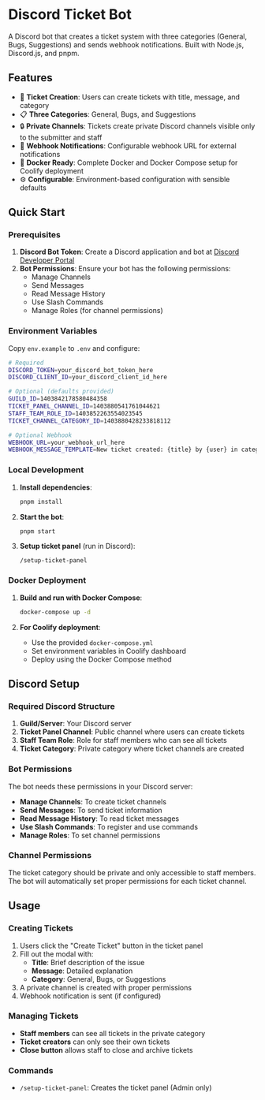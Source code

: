 # Discord Ticket Bot

A Discord bot that creates a ticket system with three categories (General, Bugs, Suggestions) and sends webhook notifications. Built with Node.js, Discord.js, and pnpm.

## Features

- 🎫 **Ticket Creation**: Users can create tickets with title, message, and category
- 📋 **Three Categories**: General, Bugs, and Suggestions
- 🔒 **Private Channels**: Tickets create private Discord channels visible only to the submitter and staff
- 🔔 **Webhook Notifications**: Configurable webhook URL for external notifications
- 🐳 **Docker Ready**: Complete Docker and Docker Compose setup for Coolify deployment
- ⚙️ **Configurable**: Environment-based configuration with sensible defaults

## Quick Start

### Prerequisites

1. **Discord Bot Token**: Create a Discord application and bot at [Discord Developer Portal](https://discord.com/developers/applications)
2. **Bot Permissions**: Ensure your bot has the following permissions:
   - Manage Channels
   - Send Messages
   - Read Message History
   - Use Slash Commands
   - Manage Roles (for channel permissions)

### Environment Variables

Copy `env.example` to `.env` and configure:

```bash
# Required
DISCORD_TOKEN=your_discord_bot_token_here
DISCORD_CLIENT_ID=your_discord_client_id_here

# Optional (defaults provided)
GUILD_ID=1403842178580484358
TICKET_PANEL_CHANNEL_ID=1403880541761044621
STAFF_TEAM_ROLE_ID=1403852263554023545
TICKET_CHANNEL_CATEGORY_ID=1403880428233818112

# Optional Webhook
WEBHOOK_URL=your_webhook_url_here
WEBHOOK_MESSAGE_TEMPLATE=New ticket created: {title} by {user} in category {category}
```

### Local Development

1. **Install dependencies**:
   ```bash
   pnpm install
   ```

2. **Start the bot**:
   ```bash
   pnpm start
   ```

3. **Setup ticket panel** (run in Discord):
   ```
   /setup-ticket-panel
   ```

### Docker Deployment

1. **Build and run with Docker Compose**:
   ```bash
   docker-compose up -d
   ```

2. **For Coolify deployment**:
   - Use the provided `docker-compose.yml`
   - Set environment variables in Coolify dashboard
   - Deploy using the Docker Compose method

## Discord Setup

### Required Discord Structure

1. **Guild/Server**: Your Discord server
2. **Ticket Panel Channel**: Public channel where users can create tickets
3. **Staff Team Role**: Role for staff members who can see all tickets
4. **Ticket Category**: Private category where ticket channels are created

### Bot Permissions

The bot needs these permissions in your Discord server:
- **Manage Channels**: To create ticket channels
- **Send Messages**: To send ticket information
- **Read Message History**: To read ticket messages
- **Use Slash Commands**: To register and use commands
- **Manage Roles**: To set channel permissions

### Channel Permissions

The ticket category should be private and only accessible to staff members. The bot will automatically set proper permissions for each ticket channel.

## Usage

### Creating Tickets

1. Users click the "Create Ticket" button in the ticket panel
2. Fill out the modal with:
   - **Title**: Brief description of the issue
   - **Message**: Detailed explanation
   - **Category**: General, Bugs, or Suggestions
3. A private channel is created with proper permissions
4. Webhook notification is sent (if configured)

### Managing Tickets

- **Staff members** can see all tickets in the private category
- **Ticket creators** can only see their own tickets
- **Close button** allows staff to close and archive tickets

### Commands

- `/setup-ticket-panel`: Creates the ticket panel (Admin only)